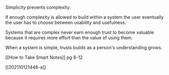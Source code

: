 Simplicity prevents complexity.

If enough complexity is allowed to build within a system the user eventually the user has to choose between usability and usefulness.

Systems that are complex never earn enough trust to become valuable because it requires more effort than the value of using them.

When a system is simple, trusts builds as a person's understanding grows.

[[How to Take Smart Notes]] pg 8-12

[[202110121446-a]]